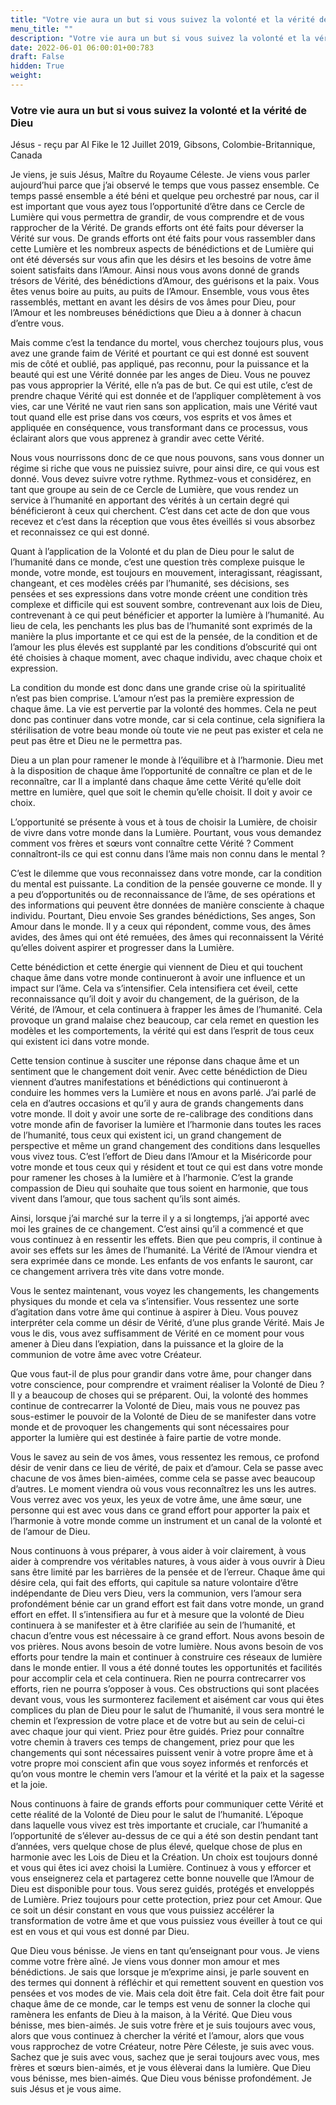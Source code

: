 ```yaml
---
title: "Votre vie aura un but si vous suivez la volonté et la vérité de Dieu"
menu_title: ""
description: "Votre vie aura un but si vous suivez la volonté et la vérité de Dieu"
date: 2022-06-01 06:00:01+00:783
draft: False
hidden: True
weight:
---
```

### Votre vie aura un but si vous suivez la volonté et la vérité de Dieu

Jésus - reçu par Al Fike le 12 Juillet 2019, Gibsons, Colombie-Britannique, Canada

Je viens, je suis Jésus, Maître du Royaume Céleste. Je viens vous parler aujourd’hui parce que j’ai observé le temps que vous passez ensemble. Ce temps passé ensemble a été béni et quelque peu orchestré par nous, car il est important que vous ayez tous l’opportunité d’être dans ce Cercle de Lumière qui vous permettra de grandir, de vous comprendre et de vous rapprocher de la Vérité. De grands efforts ont été faits pour déverser la Vérité sur vous. De grands efforts ont été faits pour vous rassembler dans cette Lumière et les nombreux aspects de bénédictions et de Lumière qui ont été déversés sur vous afin que les désirs et les besoins de votre âme soient satisfaits dans l’Amour. Ainsi nous vous avons donné de grands trésors de Vérité, des bénédictions d’Amour, des guérisons et la paix. Vous êtes venus boire au puits, au puits de l’Amour. Ensemble, vous vous êtes rassemblés, mettant en avant les désirs de vos âmes pour Dieu, pour l’Amour et les nombreuses bénédictions que Dieu a à donner à chacun d’entre vous.

Mais comme c’est la tendance du mortel, vous cherchez toujours plus, vous avez une grande faim de Vérité et pourtant ce qui est donné est souvent mis de côté et oublié, pas appliqué, pas reconnu, pour la puissance et la beauté qui est une Vérité donnée par les anges de Dieu. Vous ne pouvez pas vous approprier la Vérité, elle n’a pas de but. Ce qui est utile, c’est de prendre chaque Vérité qui est donnée et de l’appliquer complètement à vos vies, car une Vérité ne vaut rien sans son application, mais une Vérité vaut tout quand elle est prise dans vos cœurs, vos esprits et vos âmes et appliquée en conséquence, vous transformant dans ce processus, vous éclairant alors que vous apprenez à grandir avec cette Vérité.

Nous vous nourrissons donc de ce que nous pouvons, sans vous donner un régime si riche que vous ne puissiez suivre, pour ainsi dire, ce qui vous est donné. Vous devez suivre votre rythme. Rythmez-vous et considérez, en tant que groupe au sein de ce Cercle de Lumière, que vous rendez un service à l’humanité en apportant des vérités à un certain degré qui bénéficieront à ceux qui cherchent. C’est dans cet acte de don que vous recevez et c’est dans la réception que vous êtes éveillés si vous absorbez et reconnaissez ce qui est donné.

Quant à l’application de la Volonté et du plan de Dieu pour le salut de l’humanité dans ce monde, c’est une question très complexe puisque le monde, votre monde, est toujours en mouvement, interagissant, réagissant, changeant, et ces modèles créés par l’humanité, ses décisions, ses pensées et ses expressions dans votre monde créent une condition très complexe et difficile qui est souvent sombre, contrevenant aux lois de Dieu, contrevenant à ce qui peut bénéficier et apporter la lumière à l’humanité. Au lieu de cela, les penchants les plus bas de l’humanité sont exprimés de la manière la plus importante et ce qui est de la pensée, de la condition et de l’amour les plus élevés est supplanté par les conditions d’obscurité qui ont été choisies à chaque moment, avec chaque individu, avec chaque choix et expression.

La condition du monde est donc dans une grande crise où la spiritualité n’est pas bien comprise. L’amour n’est pas la première expression de chaque âme. La vie est pervertie par la volonté des hommes. Cela ne peut donc pas continuer dans votre monde, car si cela continue, cela signifiera la stérilisation de votre beau monde où toute vie ne peut pas exister et cela ne peut pas être et Dieu ne le permettra pas.

Dieu a un plan pour ramener le monde à l’équilibre et à l’harmonie. Dieu met à la disposition de chaque âme l’opportunité de connaître ce plan et de le reconnaître, car Il a implanté dans chaque âme cette Vérité qu’elle doit mettre en lumière, quel que soit le chemin qu’elle choisit. Il doit y avoir ce choix.

L’opportunité se présente à vous et à tous de choisir la Lumière, de choisir de vivre dans votre monde dans la Lumière. Pourtant, vous vous demandez comment vos frères et sœurs vont connaître cette Vérité ? Comment connaîtront-ils ce qui est connu dans l’âme mais non connu dans le mental ?

C’est le dilemme que vous reconnaissez dans votre monde, car la condition du mental est puissante. La condition de la pensée gouverne ce monde. Il y a peu d’opportunités ou de reconnaissance de l’âme, de ses opérations et des informations qui peuvent être données de manière consciente à chaque individu. Pourtant, Dieu envoie Ses grandes bénédictions, Ses anges, Son Amour dans le monde. Il y a ceux qui répondent, comme vous, des âmes avides, des âmes qui ont été remuées, des âmes qui reconnaissent la Vérité qu’elles doivent aspirer et progresser dans la Lumière.

Cette bénédiction et cette énergie qui viennent de Dieu et qui touchent chaque âme dans votre monde continueront à avoir une influence et un impact sur l’âme. Cela va s’intensifier. Cela intensifiera cet éveil, cette reconnaissance qu’il doit y avoir du changement, de la guérison, de la Vérité, de l’Amour, et cela continuera à frapper les âmes de l’humanité. Cela provoque un grand malaise chez beaucoup, car cela remet en question les modèles et les comportements, la vérité qui est dans l’esprit de tous ceux qui existent ici dans votre monde.

Cette tension continue à susciter une réponse dans chaque âme et un sentiment que le changement doit venir. Avec cette bénédiction de Dieu viennent d’autres manifestations et bénédictions qui continueront à conduire les hommes vers la Lumière et nous en avons parlé. J’ai parlé de cela en d’autres occasions et qu’il y aura de grands changements dans votre monde. Il doit y avoir une sorte de re-calibrage des conditions dans votre monde afin de favoriser la lumière et l’harmonie dans toutes les races de l’humanité, tous ceux qui existent ici, un grand changement de perspective et même un grand changement des conditions dans lesquelles vous vivez tous. C’est l’effort de Dieu dans l’Amour et la Miséricorde pour votre monde et tous ceux qui y résident et tout ce qui est dans votre monde pour ramener les choses à la lumière et à l’harmonie. C’est la grande compassion de Dieu qui souhaite que tous soient en harmonie, que tous vivent dans l’amour, que tous sachent qu’ils sont aimés.

Ainsi, lorsque j’ai marché sur la terre il y a si longtemps, j’ai apporté avec moi les graines de ce changement. C’est ainsi qu’il a commencé et que vous continuez à en ressentir les effets. Bien que peu compris, il continue à avoir ses effets sur les âmes de l’humanité. La Vérité de l’Amour viendra et sera exprimée dans ce monde. Les enfants de vos enfants le sauront, car ce changement arrivera très vite dans votre monde.

Vous le sentez maintenant, vous voyez les changements, les changements physiques du monde et cela va s’intensifier. Vous ressentez une sorte d’agitation dans votre âme qui continue à aspirer à Dieu. Vous pouvez interpréter cela comme un désir de Vérité, d’une plus grande Vérité. Mais Je vous le dis, vous avez suffisamment de Vérité en ce moment pour vous amener à Dieu dans l’expiation, dans la puissance et la gloire de la communion de votre âme avec votre Créateur.

Que vous faut-il de plus pour grandir dans votre âme, pour changer dans votre conscience, pour comprendre et vraiment réaliser la Volonté de Dieu ? Il y a beaucoup de choses qui se préparent. Oui, la volonté des hommes continue de contrecarrer la Volonté de Dieu, mais vous ne pouvez pas sous-estimer le pouvoir de la Volonté de Dieu de se manifester dans votre monde et de provoquer les changements qui sont nécessaires pour apporter la lumière qui est destinée à faire partie de votre monde.

Vous le savez au sein de vos âmes, vous ressentez les remous, ce profond désir de venir dans ce lieu de vérité, de paix et d’amour. Cela se passe avec chacune de vos âmes bien-aimées, comme cela se passe avec beaucoup d’autres. Le moment viendra où vous vous reconnaîtrez les uns les autres. Vous verrez avec vos yeux, les yeux de votre âme, une âme sœur, une personne qui est avec vous dans ce grand effort pour apporter la paix et l’harmonie à votre monde comme un instrument et un canal de la volonté et de l’amour de Dieu.

Nous continuons à vous préparer, à vous aider à voir clairement, à vous aider à comprendre vos véritables natures, à vous aider à vous ouvrir à Dieu sans être limité par les barrières de la pensée et de l’erreur. Chaque âme qui désire cela, qui fait des efforts, qui capitule sa nature volontaire d’être indépendante de Dieu vers Dieu, vers la communion, vers l’amour sera profondément bénie car un grand effort est fait dans votre monde, un grand effort en effet. Il s’intensifiera au fur et à mesure que la volonté de Dieu continuera à se manifester et à être clarifiée au sein de l’humanité, et chacun d’entre vous est nécessaire à ce grand effort. Nous avons besoin de vos prières. Nous avons besoin de votre lumière. Nous avons besoin de vos efforts pour tendre la main et continuer à construire ces réseaux de lumière dans le monde entier. Il vous a été donné toutes les opportunités et facilités pour accomplir cela et cela continuera. Rien ne pourra contrecarrer vos efforts, rien ne pourra s’opposer à vous. Ces obstructions qui sont placées devant vous, vous les surmonterez facilement et aisément car vous qui êtes complices du plan de Dieu pour le salut de l’humanité, il vous sera montré le chemin et l’expression de votre place et de votre but au sein de celui-ci avec chaque jour qui vient. Priez pour être guidés. Priez pour connaître votre chemin à travers ces temps de changement, priez pour que les changements qui sont nécessaires puissent venir à votre propre âme et à votre propre moi conscient afin que vous soyez informés et renforcés et qu’on vous montre le chemin vers l’amour et la vérité et la paix et la sagesse et la joie.

Nous continuons à faire de grands efforts pour communiquer cette Vérité et cette réalité de la Volonté de Dieu pour le salut de l’humanité. L’époque dans laquelle vous vivez est très importante et cruciale, car l’humanité a l’opportunité de s’élever au-dessus de ce qui a été son destin pendant tant d’années, vers quelque chose de plus élevé, quelque chose de plus en harmonie avec les Lois de Dieu et la Création. Un choix est toujours donné et vous qui êtes ici avez choisi la Lumière. Continuez à vous y efforcer et vous enseignerez cela et partagerez cette bonne nouvelle que l’Amour de Dieu est disponible pour tous. Vous serez guidés, protégés et enveloppés de Lumière. Priez toujours pour cette protection, priez pour cet Amour. Que ce soit un désir constant en vous que vous puissiez accélérer la transformation de votre âme et que vous puissiez vous éveiller à tout ce qui est en vous et qui vous est donné par Dieu.

Que Dieu vous bénisse. Je viens en tant qu’enseignant pour vous. Je viens comme votre frère aîné. Je viens vous donner mon amour et mes bénédictions. Je sais que lorsque je m’exprime ainsi, je parle souvent en des termes qui donnent à réfléchir et qui remettent souvent en question vos pensées et vos modes de vie. Mais cela doit être fait. Cela doit être fait pour chaque âme de ce monde, car le temps est venu de sonner la cloche qui ramènera les enfants de Dieu à la maison, à la Vérité. Que Dieu vous bénisse, mes bien-aimés. Je suis votre frère et je suis toujours avec vous, alors que vous continuez à chercher la vérité et l’amour, alors que vous vous rapprochez de votre Créateur, notre Père Céleste, je suis avec vous. Sachez que je suis avec vous, sachez que je serai toujours avec vous, mes frères et sœurs bien-aimés, et je vous élèverai dans la lumière. Que Dieu vous bénisse, mes bien-aimés. Que Dieu vous bénisse profondément. Je suis Jésus et je vous aime.



